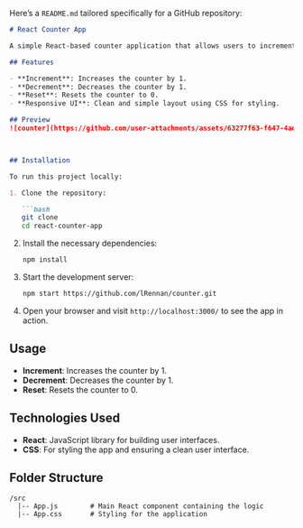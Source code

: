 Here’s a `README.md` tailored specifically for a GitHub repository:

```markdown
# React Counter App

A simple React-based counter application that allows users to increment, decrement, and reset a counter value. This project demonstrates basic React concepts such as state management with the `useState` hook and handling user interactions with buttons.

## Features

- **Increment**: Increases the counter by 1.
- **Decrement**: Decreases the counter by 1.
- **Reset**: Resets the counter to 0.
- **Responsive UI**: Clean and simple layout using CSS for styling.

## Preview
![counter](https://github.com/user-attachments/assets/63277f63-f647-4add-a643-2e77a9c6a337)



## Installation

To run this project locally:

1. Clone the repository:

   ```bash
   git clone 
   cd react-counter-app
   ```

2. Install the necessary dependencies:

   ```bash
   npm install
   ```

3. Start the development server:

   ```bash
   npm start https://github.com/lRennan/counter.git
   ```

4. Open your browser and visit `http://localhost:3000/` to see the app in action.

## Usage

- **Increment**: Increases the counter by 1.
- **Decrement**: Decreases the counter by 1.
- **Reset**: Resets the counter to 0.

## Technologies Used

- **React**: JavaScript library for building user interfaces.
- **CSS**: For styling the app and ensuring a clean user interface.

## Folder Structure

```
/src
  |-- App.js        # Main React component containing the logic
  |-- App.css       # Styling for the application
```
